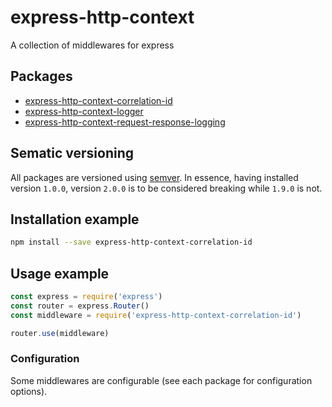 # express-http-context

A collection of middlewares for express

## Packages

- [express-http-context-correlation-id](packages/express-http-context-correlation-id/)
- [express-http-context-logger](packages/express-http-context-logger/)
- [express-http-context-request-response-logging](packages/express-http-context-request-response-logging/)

## Sematic versioning

All packages are versioned using [semver](https://semver.org/). In essence, having installed version `1.0.0`, version `2.0.0` is to be considered breaking while `1.9.0` is not.

## Installation example

```bash
npm install --save express-http-context-correlation-id
```

## Usage example

```js
const express = require('express')
const router = express.Router()
const middleware = require('express-http-context-correlation-id')

router.use(middleware)
```

### Configuration

Some middlewares are configurable (see each package for configuration options).
